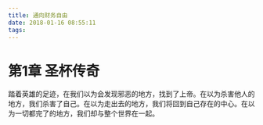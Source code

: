 ```yaml
---
title: 通向财务自由
date: 2018-01-16 08:55:11
tags:
---
```


# 第1章 圣杯传奇

踏着英雄的足迹，在我们以为会发现邪恶的地方，找到了上帝。在以为杀害他人的地方，我们杀害了自己。在以为走出去的地方，我们将回到自己存在的中心。在以为一切都完了的地方，我们却与整个世界在一起。
